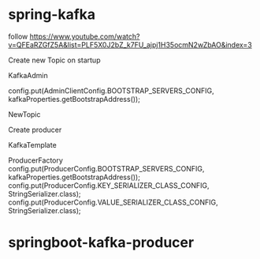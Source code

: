 # spring-kafka

follow https://www.youtube.com/watch?v=QFEaRZGfZ5A&list=PLF5X0J2bZ_k7FU_ajpj1H35ocmN2wZbAO&index=3


Create new Topic on startup

KafkaAdmin

config.put(AdminClientConfig.BOOTSTRAP_SERVERS_CONFIG, kafkaProperties.getBootstrapAddress());

NewTopic

Create producer

KafkaTemplate

ProducerFactory
config.put(ProducerConfig.BOOTSTRAP_SERVERS_CONFIG, kafkaProperties.getBootstrapAddress());
config.put(ProducerConfig.KEY_SERIALIZER_CLASS_CONFIG, StringSerializer.class);
config.put(ProducerConfig.VALUE_SERIALIZER_CLASS_CONFIG, StringSerializer.class);
# springboot-kafka-producer
